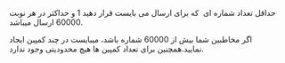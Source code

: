 <p>حداقل تعداد شماره ای&nbsp; که برای ارسال می بایست قرار دهید 1 و حداکثر در هر نوبت 60000 ارسال میباشد.</p><p>اگر مخاطبین شما بیش از 60000 شماره باشد، میبایست در چند کمپین ایجاد نمایید.همچنین برای تعداد کمپین ها هیچ محدودیتی وجود ندارد.</p>